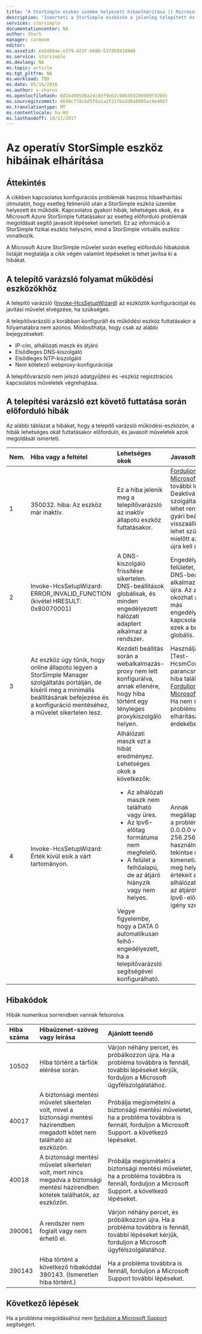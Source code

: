 ```yaml
---
title: "A StorSimple eszköz üzembe helyezett hibaelhárítása |} Microsoft Docs"
description: "Ismerteti a StorSimple eszközön a jelenleg telepített és működő bekövetkező hibák megoldásában."
services: storsimple
documentationcenter: NA
author: SharS
manager: carmonm
editor: 
ms.assetid: ea5d89ae-e379-423f-b68b-53785941d9d0
ms.service: storsimple
ms.devlang: NA
ms.topic: article
ms.tgt_pltfrm: NA
ms.workload: TBD
ms.date: 05/16/2016
ms.author: v-sharos
ms.openlocfilehash: 8d1b4905d0a24c8df9eb2c986459286909fd20dc
ms.sourcegitcommit: 6699c77dcbd5f8a1a2f21fba3d0a0005ac9ed6b7
ms.translationtype: MT
ms.contentlocale: hu-HU
ms.lasthandoff: 10/11/2017
---
```

# <a name="troubleshoot-an-operational-storsimple-device"></a>Az operatív StorSimple eszköz hibáinak elhárítása
## <a name="overview"></a>Áttekintés
A cikkben kapcsolatos konfigurációs problémák hasznos hibaelhárítási útmutatót, hogy esetleg felmerülő után a StorSimple eszköz üzembe helyezett és működik. Kapcsolatos gyakori hibák, lehetséges okok, és a Microsoft Azure StorSimple futtatásakor az esetleg előforduló problémák megoldását segítő javasolt lépéseket ismerteti. Ez az információ a StorSimple fizikai eszköz helyszíni, mind a StorSimple virtuális eszköz vonatkozik.

A Microsoft Azure StorSimple művelet során esetleg előforduló hibakódok listáját megtalálja a cikk végén valamint lépéseket is tehet javítsa ki a hibákat. 

## <a name="setup-wizard-process-for-operational-devices"></a>A telepítő varázsló folyamat működési eszközökhöz
A telepítő varázsló ([Invoke-HcsSetupWizard][1]) az eszközök konfigurációját és javítási művelet elvégzése, ha szükséges.

A telepítővarázsló a korábban konfigurált és működési eszköz futtatásakor a folyamatábra nem azonos. Módosíthatja, hogy csak az alábbi bejegyzéseket:

* IP-cím, alhálózati maszk és átjáró
* Elsődleges DNS-kiszolgáló
* Elsődleges NTP-kiszolgáló
* Nem kötelező webproxy-konfigurációja

A telepítővarázsló nem jelszó adatgyűjtési és -eszköz regisztrációs kapcsolatos műveletek végrehajtása.

## <a name="errors-that-occur-during-subsequent-runs-of-the-setup-wizard"></a>A telepítési varázsló ezt követő futtatása során előforduló hibák
Az alábbi táblázat a hibákat, hogy a telepítő varázsló működési-eszközön, a hibák lehetséges okát futtatásakor előforduló, és javasolt műveletek azok megoldását ismerteti. 

| Nem. | Hiba vagy a feltétel | Lehetséges okok | Javasolt művelet |
|:--- |:--- |:--- |:--- |
| 1 |350032. hiba: Az eszköz már inaktív. |Ez a hiba jelenik meg a telepítővarázsló az inaktív állapotú eszköz futtatásakor. |[Forduljon a Microsoft Support](storsimple-contact-microsoft-support.md) további lépéseket. Deaktivált eszköz szolgáltatást nem lehet rendezni. A gyári beállítások visszaállítása lehet szükség, mielőtt az eszköz újra kell aktiválni. |
| 2 |Invoke-HcsSetupWizard: ERROR_INVALID_FUNCTION (kivétel HRESULT: 0x80070001) |A DNS-kiszolgáló frissítése sikertelen. DNS-beállítások globálisak, és minden engedélyezett hálózati adaptert alkalmaz a rendszer. |Engedélyezze a felületet, és a DNS-beállítások alkalmazásához újra. Az zavart okozhat a hálózat más engedélyezett kapcsolatok mivel ezek a beállítások globális. |
| 3 |Az eszköz úgy tűnik, hogy online állapotú legyen a StorSimple Manager szolgáltatás portálján, de kísérli meg a minimális beállításának befejezése és a konfiguráció mentéséhez, a művelet sikertelen lesz. |Kezdeti beállítás során a webalkalmazás-proxy nem lett konfigurálva, annak ellenére, hogy hiba történt egy tényleges proxykiszolgáló helyen. |Használja a [Test-HcsmConnection parancsmag] [ 2] a hiba található. [Forduljon a Microsoft Support](storsimple-contact-microsoft-support.md) Ha nem sikerül, a probléma elhárítása érdekében. |
| 4 |Invoke-HcsSetupWizard: Érték kívül esik a várt tartományon. |Alhálózati maszk ezt a hibát eredményez. Lehetséges okok a következők: <ul><li> Az alhálózati maszk nem található vagy üres.</li><li>Az Ipv6-előtag formátuma nem megfelelő.</li><li>A felület a felhőalapú, de az átjáró hiányzik vagy nem helyes.</li></ul>Vegye figyelembe, hogy a DATA 0 automatikusan felhő-engedélyezett, ha a telepítővarázsló segítségével konfigurálható. |Annak megállapításához, a problémát, 0.0.0.0 vagy 256.256.256.256 használni, és tekintse meg a kimeneti. Adja meg helyes értékeit az alhálózati maszk, az átjárót és az Ipv6-előtagot, igény szerint. |

## <a name="error-codes"></a>Hibakódok
Hibák numerikus sorrendben vannak felsorolva.

| Hiba száma | Hibaüzenet-szöveg vagy leírása | Ajánlott teendő |
|:--- |:--- |:--- |
| 10502 |Hiba történt a tárfiók elérése során. |Várjon néhány percet, és próbálkozzon újra. Ha a probléma továbbra is fennáll, további lépéseket kérjük, forduljon a Microsoft ügyfélszolgálatához. |
| 40017 |A biztonsági mentési művelet sikertelen volt, mivel a biztonsági mentési házirendben megadott kötet nem található az eszközön. |Próbálja megismételni a biztonsági mentési műveletet, ha a probléma továbbra is fennáll, forduljon a Microsoft Support. a következő lépéseket. |
| 40018 |A biztonsági mentési művelet sikertelen volt, mert nincs megadva a biztonsági mentési házirendben kötetek találhatók, az eszközön. |Próbálja megismételni a biztonsági mentési műveletet, ha a probléma továbbra is fennáll, forduljon a Microsoft Support. a következő lépéseket. |
| 390061 |A rendszer nem foglalt vagy nem érhető el. |Várjon néhány percet, és próbálkozzon újra. Ha a probléma továbbra is fennáll, további lépéseket kérjük, forduljon a Microsoft ügyfélszolgálatához. |
| 390143 |Hiba történt a következő hibakóddal 390143. (Ismeretlen hiba történt.) |Ha a probléma továbbra is fennáll, forduljon a Microsoft Support további lépéseket. |

## <a name="next-steps"></a>Következő lépések
Ha a probléma megoldásához nem [forduljon a Microsoft Support](storsimple-contact-microsoft-support.md) segítségért. 

[1]: https://technet.microsoft.com/en-us/%5Clibrary/Dn688135(v=WPS.630).aspx
[2]: https://technet.microsoft.com/en-us/%5Clibrary/Dn715782(v=WPS.630).aspx
